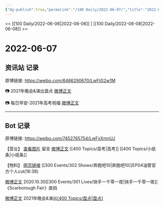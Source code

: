 ```yaml
---
{"dg-publish":true,"permalink":"/100 Daily/2022-06-07/","title":"2022-06-07","created":"2022-12-04T22:56:53.000+08:00","updated":"2023-04-11T14:46:33.705+08:00"}
---
```



<< [[100 Daily/2022-06-06\|2022-06-06]] | [[100 Daily/2022-06-08\|2022-06-08]] >>

# 2022-06-07

## 资讯站 记录

原博链接: https://weibo.com/6466290670/LwFtG2w1M

📷 2021年晚会&演出盘点 [微博正文](https://weibo.com/detail/4777853222394670)

📷 每日早安-2021年高考祝福 [微博正文](https://weibo.com/detail/4777643729752102)

---
## Bot 记录

原博链接: https://weibo.com/7452765754/LwFxXmnUJ

【营业】
[查看图片](https://wx3.sinaimg.cn/large/0088n2Pggy1h30220ontkj30yi075mxi.jpg) 留言 [微博正文](https://weibo.com/detail/4777478348349301) [[400 Topics/高考\|高考]] [[400 Topics/小纸条\|小纸条]]

【物料】
[网页链接](https://weibo.cn/sinaurl?u=https%3A%2F%2Fyoutu.be%2FKhTKQvUYpGI) [[300 Events/302 Shows/奔跑吧10\|奔跑吧10]]EP04油管官方个人cut(16:38)

[微博正文](https://weibo.com/detail/4777736859553598) 2020.10.30[[300 Events/301 Lives/快手一千零一夜\|快手一千零一夜]]《Scarborough Fair》直拍

[微博正文](https://weibo.com/detail/4777853222394670) 2021年晚会&演出[[400 Topics/盘点\|盘点]](星轨)
